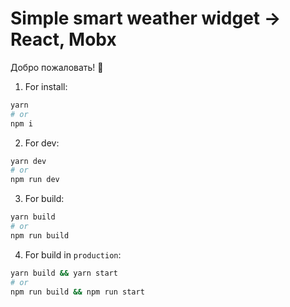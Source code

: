 #  Simple smart weather widget → React, Mobx

Добро пожаловать! 🚀

1. For install:

```sh
yarn
# or
npm i
```

2. For dev:

```sh
yarn dev
# or
npm run dev
```

3. For build:

```sh
yarn build
# or
npm run build
```

4. For build in  `production`:

```sh
yarn build && yarn start  
# or
npm run build && npm run start
```
